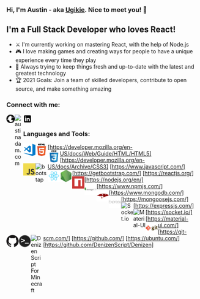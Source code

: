 ### Hi, I'm Austin - aka [Ugikie][website]. Nice to meet you! 👋

## I'm a Full Stack Developer who loves React!

- ⚔ I'm currently working on mastering React, with the help of Node.js
- 🎮 I love making games and creating ways for people to have a unique experience every time they play
- 📅 Always trying to keep things fresh and up-to-date with the latest and greatest technology
- 🏆 2021 Goals: Join a team of skilled developers, contribute to open source, and make something amazing

### Connect with me:

[<img align="left" alt="austinadam.com" width="22px" src="https://raw.githubusercontent.com/iconic/open-iconic/master/svg/globe.svg" />][website]
[<img align="left" alt="austinadam.com" width="22px" src="https://upload.wikimedia.org/wikipedia/commons/7/7e/Gmail_icon_%282020%29.svg" />][email]
[<img align="left" alt="Austin Adam on LinkedIn" width="22px" src="https://raw.githubusercontent.com/simple-icons/simple-icons/develop/icons/linkedin.svg" />][linkedin]

<br />

### Languages and Tools:

[<img align="left" alt="Visual Studio Code" width="32px" src="https://raw.githubusercontent.com/github/explore/master/topics/visual-studio-code/visual-studio-code.png" />](https://code.visualstudio.com/)
<img align="left" alt="HTML5" width="32px" src="https://raw.githubusercontent.com/github/explore/master/topics/html/html.png" />[https://developer.mozilla.org/en-US/docs/Web/Guide/HTML/HTML5]
<img align="left" alt="CSS3" width="32px" src="https://raw.githubusercontent.com/github/explore/master/topics/css/css.png" />[https://developer.mozilla.org/en-US/docs/Archive/CSS3]
<img align="left" alt="JavaScript" width="32px" src="https://raw.githubusercontent.com/github/explore/master/topics/javascript/javascript.png" />[https://www.javascript.com/]
<img align="left" alt="bootstap" width="32px" src="https://getbootstrap.com/docs/5.0/assets/brand/bootstrap-logo.svg" />[https://getbootstrap.com/]
<img align="left" alt="React" width="32px" src="https://raw.githubusercontent.com/github/explore/master/topics/react/react.png" />[https://reactjs.org/]
<img align="left" alt="Node.js" width="32px" src="https://raw.githubusercontent.com/github/explore/master/topics/nodejs/nodejs.png" />[https://nodejs.org/en/]
<img align="left" alt="npm" width="32px" src="https://raw.githubusercontent.com/github/explore/master/topics/npm/npm.png" />[https://www.npmjs.com/]
<img align="left" alt="MongoDB" width="32px" src="https://raw.githubusercontent.com/github/explore/master/topics/mongodb/mongodb.png" />[https://www.mongodb.com/]
<img align="left" alt="Mongoose" width="32px" src="https://raw.githubusercontent.com/github/explore/master/topics/mongoose/mongoose.png" />[https://mongoosejs.com/]
<img align="left" alt="ExpressJS" width="32px" src="https://raw.githubusercontent.com/github/explore/master/topics/express/express.png" />[https://expressjs.com/]
<img align="left" alt="Socket.io" width="32px" src="https://upload.wikimedia.org/wikipedia/commons/thumb/9/96/Socket-io.svg/1024px-Socket-io.svg.png" />[https://socket.io/]
<img align="left" alt="Material-UI" width="32px" src="https://material-ui.com/static/logo_raw.svg" />[https://material-ui.com/]
<img align="left" alt="Git" width="32px" src="https://raw.githubusercontent.com/github/explore/master/topics/git/git.png" />[https://git-scm.com/]
<img align="left" alt="GitHub" width="32px" src="https://raw.githubusercontent.com/github/explore/master/topics/github/github.png" />[https://github.com/]
<img align="left" alt="Terminal / Linux / Unix" width="32px" src="https://raw.githubusercontent.com/github/explore/master/topics/terminal/terminal.png" />[https://ubuntu.com/]
<img align="left" alt="Denizen Script For Minecraft" width="32px" src="https://avatars1.githubusercontent.com/u/8698408?s=400&v=4" />[https://github.com/DenizenScript/Denizen]

<br />
<br />

[website]: https://www.austinadam.com
[email]: mailto:austinadam42@gmail.com
[linkedin]: https://www.linkedin.com/in/austin-adam-56771068/
